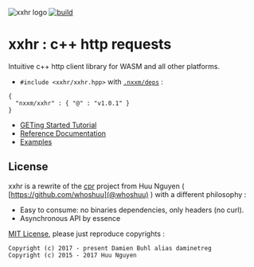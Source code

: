 ![xxhr logo](./doc/logo.png)
[![build](https://github.com/nxxm/xxhr/workflows/build/badge.svg)](https://github.com/nxxm/xxhr/actions?query=workflow%3Abuild+branch%3Amaster)

# xxhr : c++ http requests
Intuitive c++ http client library for WASM and all other platforms.

* `#include <xxhr/xxhr.hpp>` with [`.nxxm/deps`](https://nxxm.github.io) : 

```
{
  "nxxm/xxhr" : { "@" : "v1.0.1" }
}
```

* [GETing Started Tutorial](https://nxxm.github.io/xxhr/html/getting-started-cpp.html)
* [Reference Documentation](https://nxxm.github.io/xxhr/html/namespacexxhr.html)
* [Examples](https://nxxm.github.io/xxhr/html/pages.html)

## License
xxhr is a rewrite of the [cpr](https://github.com/whoshuu/cpr) project from Huu Nguyen ( [https://github.com/whoshuu](@whoshuu) ) with a different philosophy :
  - Easy to consume: no binaries dependencies, only headers (no curl).
  - Asynchronous API by essence

[MIT License](./LICENSE.md), please just reproduce copyrights : 

```
Copyright (c) 2017 - present Damien Buhl alias daminetreg
Copyright (c) 2015 - 2017 Huu Nguyen
```
